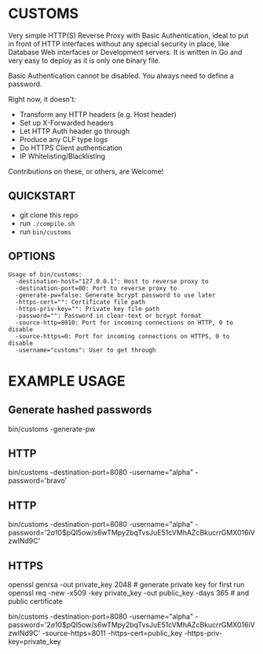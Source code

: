 CUSTOMS
===

Very simple HTTP(S) Reverse Proxy with Basic Authentication, ideal to put in front of HTTP interfaces without any special security in place, like Database Web interfaces or Development servers. It is written in Go and very easy to deploy as it is only one binary file.

Basic Authentication cannot be disabled. You always need to define a password.


Right now, it doesn't:

- Transform any HTTP headers (e.g. Host header)
- Set up X-Forwarded headers
- Let HTTP Auth header go through
- Produce any CLF type logs
- Do HTTPS Client authentication
- IP Whitelisting/Blacklisting

Contributions on these, or others, are Welcome!

QUICKSTART
---

- git clone this repo
- run `./compile.sh`
- run `bin/customs`

OPTIONS
---

```
Usage of bin/customs:
  -destination-host="127.0.0.1": Host to reverse proxy to
  -destination-port=80: Port to reverse proxy to
  -generate-pw=false: Generate bcrypt password to use later
  -https-cert="": Certificate file path
  -https-priv-key="": Private key file path
  -password="": Password in clear-text or bcrypt format
  -source-http=8010: Port for incoming connections on HTTP, 0 to disable
  -source-https=0: Port for incoming connections on HTTPS, 0 to disable
  -username="customs": User to get through
```

EXAMPLE USAGE
===

Generate hashed passwords
---

bin/customs -generate-pw


HTTP
---

bin/customs -destination-port=8080 -username="alpha" -password='bravo' 


HTTP
---

bin/customs -destination-port=8080 -username="alpha" -password='$2a$10$pQl5ow/s6wTMpy2bqTvsJuE51cVMhAZcBkucrrGMX016iVzwINd9C' 


HTTPS
---

openssl genrsa -out private_key 2048  # generate private key for first run
openssl req -new -x509 -key private_key -out public_key -days 365  # and public certificate

bin/customs -destination-port=8080 -username="alpha" -password='$2a$10$pQl5ow/s6wTMpy2bqTvsJuE51cVMhAZcBkucrrGMX016iVzwINd9C' -source-https=8011 -https-cert=public_key -https-priv-key=private_key
